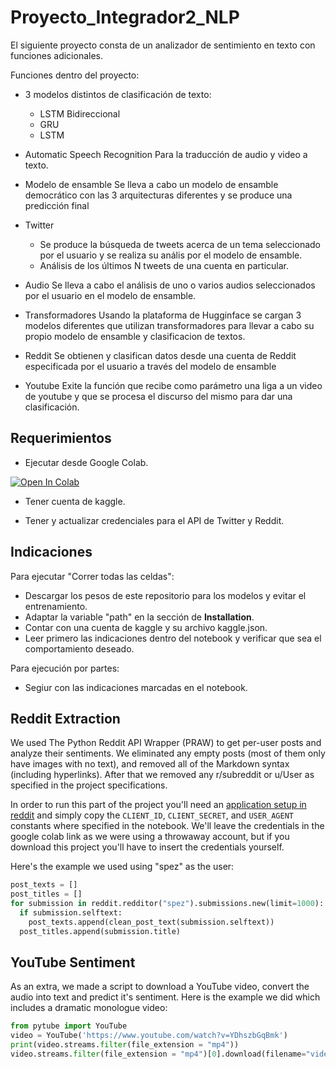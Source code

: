 # Proyecto_Integrador2_NLP

El siguiente proyecto consta de un analizador de sentimiento en texto con funciones adicionales.

Funciones dentro del proyecto:

* 3 modelos distintos de clasificación de texto:
  - LSTM Bidireccional
  - GRU
  - LSTM

* Automatic Speech Recognition 
  Para la traducción de audio y video a texto.
  
* Modelo de ensamble
  Se lleva a cabo un modelo de ensamble democrático con las 3 arquitecturas diferentes y se produce una predicción final
  
* Twitter
  - Se produce la búsqueda de tweets acerca de un tema seleccionado por el usuario y se realiza su anális por el modelo de ensamble.
  - Análisis de los últimos N tweets de una cuenta en particular.

* Audio
  Se lleva a cabo el análisis de uno o varios audios seleccionados por el usuario en el modelo de ensamble.

* Transformadores
  Usando la plataforma de Hugginface se cargan 3 modelos diferentes que utilizan transformadores para llevar a cabo su propio modelo de ensamble y clasificacion de textos.

* Reddit
  Se obtienen y clasifican datos desde una cuenta de Reddit especificada por el usuario a través del modelo de ensamble
  
* Youtube
  Exite la función que recibe como parámetro una liga a un video de youtube y que se procesa el discurso del mismo para dar una clasificación.
  
  
  
## Requerimientos

* Ejecutar desde Google Colab.

[![Open In Colab](https://colab.research.google.com/assets/colab-badge.svg)](https://colab.research.google.com/drive/1CM0yzlbT9IFiK1WcgFzUApqQTNUjHHyp?authuser=1#scrollTo=X8bdmMUN0ReD)

* Tener cuenta de kaggle.

* Tener y actualizar credenciales para el API de Twitter y Reddit.

## Indicaciones
Para ejecutar "Correr todas las celdas":

* Descargar los pesos de este repositorio para los modelos y evitar el entrenamiento.
* Adaptar la variable "path" en la sección de **Installation**.
* Contar con una cuenta de kaggle y su archivo kaggle.json.
* Leer primero las indicaciones dentro del notebook y verificar que sea el comportamiento deseado.

Para ejecución por partes:

* Segiur con las indicaciones marcadas en el notebook.



## Reddit Extraction
We used The Python Reddit API Wrapper (PRAW) to get per-user posts and analyze their sentiments. We eliminated any empty posts (most of them only have images with no text), and removed all of the Markdown syntax (including hyperlinks). After that we removed any r/subreddit or u/User as specified in the project specifications.

In order to run this part of the project you'll need an [application setup in reddit](https://www.reddit.com/prefs/apps/) and simply copy the `CLIENT_ID`, `CLIENT_SECRET`, and `USER_AGENT` constants where specified in the notebook. We'll leave the credentials in the google colab link as we were using a throwaway account, but if you download this project you'll have to insert the credentials yourself. 

Here's the example we used using "spez" as the user:
```python
post_texts = []
post_titles = []
for submission in reddit.redditor("spez").submissions.new(limit=1000):
  if submission.selftext:
    post_texts.append(clean_post_text(submission.selftext))
  post_titles.append(submission.title)

```

## YouTube Sentiment 
As an extra, we made a script to download a YouTube video, convert the audio into text and predict it's sentiment. Here is the example we did which includes a dramatic monologue video:
```python
from pytube import YouTube
video = YouTube('https://www.youtube.com/watch?v=YDhszbGqBmk')
print(video.streams.filter(file_extension = "mp4"))
video.streams.filter(file_extension = "mp4")[0].download(filename="video")
```

